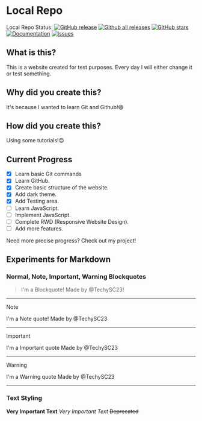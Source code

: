 # Local Repo

Local Repo Status:
[![GitHub release](https://img.shields.io/github/release/techysc23/LocalRepo/all.svg)](https://github.com/TechySC23/LocalRepo/releases)
[![Github all releases](https://img.shields.io/github/downloads/techysc23/LocalRepo/total.svg)](https://github.com/TechySC23/LocalRepo/releases)
[![GitHub stars](https://img.shields.io/github/stars/TechySC23/LocalRepo.svg)](https://github.com/TechySC23/LocalRepo/stargrazers)
[![Documentation](https://img.shields.io/badge/Docs-WIP-yellow.svg)](https://github.com/TechySC23/LocalRepo/wiki)
[![Issues](https://img.shields.io/github/issues/TechySC23/LocalRepo.svg)](https://github.com/TechySC23/LocalRepo/issues)

## What is this?

This is a website created for test purposes. Every day I will either change it or test something.

## Why did you create this?

It's because I wanted to learn Git and Github!😄

## How did you create this?

Using some tutorials!😉

## Current Progress

- [x] Learn basic Git commands
- [x] Learn GitHub.
- [x] Create basic structure of the website.
- [x] Add dark theme.
- [x] Add Testing area.
- [ ] Learn JavaScript.
- [ ] Implement JavaScript.
- [ ] Complete RWD (Responsive Website Design).
- [ ] Add more features.

Need more precise progress? Check out my project!

## Experiments for Markdown

### Normal, Note, Important, Warning Blockquotes

> I'm a Blockquote!
> Made by @TechySC23!
*****
> [!Note]
> I'm a Note quote!
> Made by @TechySC23
*****
> [!Important]
> I'm a Important quote
> Made by @TechySC23
*****
> [!Warning]
> I'm a Warning quote
> Made by @TechySC23
*****

### Text Styling

**Very Important Text** _Very Important Text_
~~Deprecated~~
